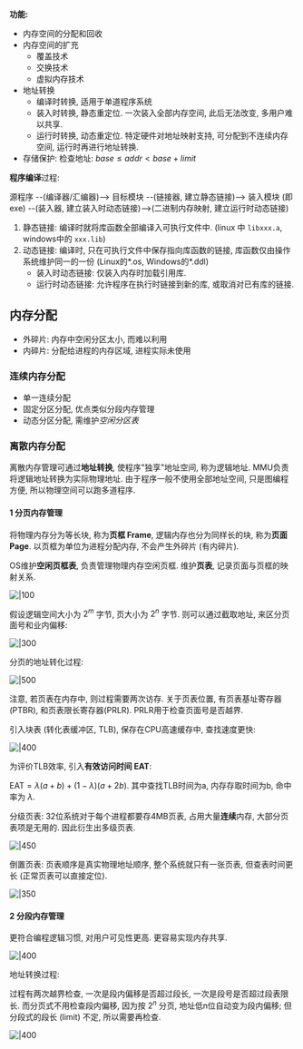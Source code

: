 **功能:**  
- 内存空间的分配和回收
- 内存空间的扩充
	- 覆盖技术
	- 交换技术
	- 虚拟内存技术
- 地址转换
	- 编译时转换, 适用于单道程序系统
	- 装入时转换, 静态重定位. 一次装入全部内存空间, 此后无法改变, 多用户难以共享.
	- 运行时转换, 动态重定位. 特定硬件对地址映射支持, 可分配到不连续内存空间, 运行时再进行地址转换.
- 存储保护: 检查地址: $base \leq addr \lt base+limit$

**程序编译**过程: 

源程序 --(编译器/汇编器)--> 目标模块 --(链接器, 建立静态链接)--> 装入模块 (即exe) --(装入器, 建立装入时动态链接)-->(二进制内存映射, 建立运行时动态链接)

1. 静态链接: 编译时就将库函数全部编译入可执行文件中. (linux 中 `libxxx.a`, windows中的 `xxx.lib`)
2. 动态链接: 编译时, 只在可执行文件中保存指向库函数的链接, 库函数仅由操作系统维护同一的一份 (Linux的\*.os, Windows的\*.ddl) 
	- 装入时动态链接: 仅装入内存时加载引用库.
	- 运行时动态链接: 允许程序在执行时链接到新的库, 或取消对已有库的链接.

## 内存分配

- 外碎片: 内存中空闲分区太小, 而难以利用
- 内碎片: 分配给进程的内存区域, 进程实际未使用

### 连续内存分配

- 单一连续分配
- 固定分区分配, 优点类似分段内存管理
- 动态分区分配, 需维护*空闲分区表*

### 离散内存分配

离散内存管理可通过**地址转换**, 使程序"独享"地址空间, 称为逻辑地址. MMU负责将逻辑地址转换为实际物理地址. 由于程序一般不使用全部地址空间, 只是图编程方便, 所以物理空间可以跑多道程序.

#### 1 分页内存管理

将物理内存分为等长块, 称为**页框 Frame**, 逻辑内存也分为同样长的块, 称为**页面 Page**. 以页框为单位为进程分配内存, 不会产生外碎片 (有内碎片).

OS维护**空闲页框表**, 负责管理物理内存空闲页框. 维护**页表**, 记录页面与页框的映射关系.

![|100](Pasted%20image%2020230620195945.png)

假设逻辑空间大小为 $2^m$ 字节, 页大小为 $2^n$ 字节. 则可以通过截取地址, 来区分页面号和业内偏移:

![|300](Pasted%20image%2020230620200145.png)

分页的地址转化过程: 

![|500](Pasted%20image%2020230620200358.png)

注意, 若页表在内存中, 则过程需要两次访存. 关于页表位置, 有页表基址寄存器(PTBR), 和页表限长寄存器(PRLR). PRLR用于检查页面号是否越界.

引入块表 (转化表缓冲区, TLB), 保存在CPU高速缓存中, 查找速度更快:

![|400](Pasted%20image%2020230620201111.png)

为评价TLB效率, 引入**有效访问时间 EAT**:

$\text{EAT}=\lambda(a+b)+(1-\lambda)(a+2b)$. 其中查找TLB时间为a, 内存存取时间为b, 命中率为 $\lambda$.

分级页表: 32位系统对于每个进程都要存4MB页表, 占用大量**连续**内存, 大部分页表项是无用的. 因此衍生出多级页表.

![|450](Pasted%20image%2020230620201852.png)

倒置页表: 页表顺序是真实物理地址顺序, 整个系统就只有一张页表, 但查表时间更长 (正常页表可以直接定位).

![|350](Pasted%20image%2020230620203850.png)

#### 2 分段内存管理

更符合编程逻辑习惯, 对用户可见性更高. 更容易实现内存共享.

![|400](Pasted%20image%2020230621084545.png)

地址转换过程: 

过程有两次越界检查, 一次是段内偏移是否超过段长, 一次是段号是否超过段表限长. 而分页式不用检查段内偏移, 因为按 $2^n$ 分页, 地址低n位自动变为段内偏移; 但分段式的段长 (limit) 不定, 所以需要再检查.

![|400](Pasted%20image%2020230621083436.png)

